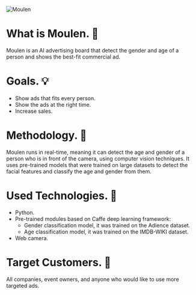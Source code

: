 ![Moulen](https://github.com/Mohammed-A-F/Moulen/design/cover-page.png?raw=true)

# What is Moulen. 🤔
Moulen is an AI advertising board that detect the gender and age of a person and shows the best-fit commercial ad.


# Goals. 💡
- Show ads that fits every person.
- Show the ads at the right time.
- Increase sales.


# Methodology. 📝
Moulen runs in real-time, meaning it can detect the age and gender of a person who is in front of the camera, using computer vision techniques.
It uses pre-trained models that were trained on large datasets to detect the facial features and classify the age and gender from them.


# Used Technologies. 🤖
- Python.
- Pre-trained modules based on Caffe deep learning framework:
  - Gender classification model, it was trained on the Adience dataset.
  - Age classification model, it was trained on the IMDB-WIKI dataset.
- Web camera.


# Target Customers. 🎯
All companies, event owners, and anyone who would like to use more targeted ads.
